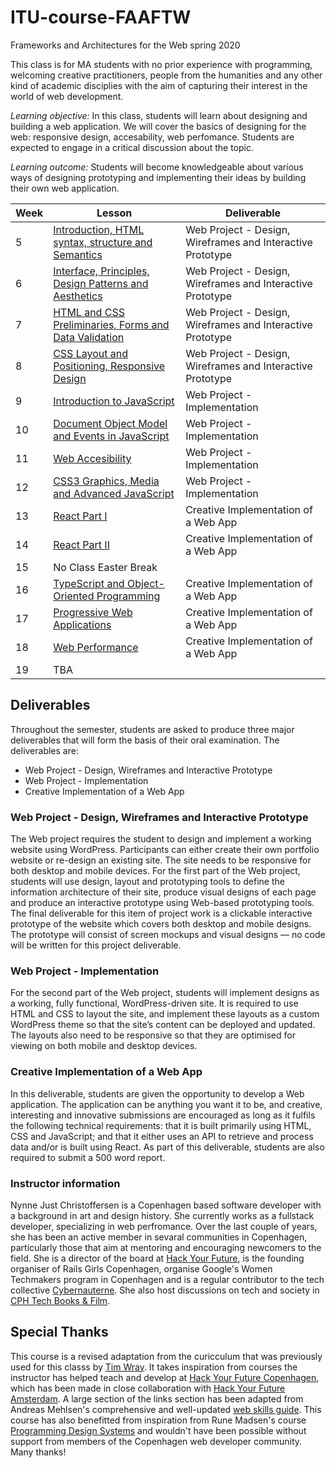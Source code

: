 # ITU-course-FAAFTW
Frameworks and Architectures for the Web spring 2020

This class is for MA students with no prior experience with programming, welcoming creative practitioners, people from the humanities and any other kind of academic disciplies with the aim of capturing their interest in the world of web development. 

*Learning objective:* In this class, students will learn about designing and building a web application. We will cover the basics of designing for the web: responsive design, accesability, web perfomance. Students are expected to engage in a critical discussion about the topic.

*Learning outcome:* Students will become knowledgeable about various ways of designing prototyping and implementing their ideas by building their own web application.

| Week | Lesson | Deliverable |
| --- | --- | --- |
| 5 | [Introduction, HTML syntax, structure and Semantics](./lessons/lecture-01.md) | Web Project - Design, Wireframes and Interactive Prototype |
| 6 | [Interface, Principles, Design Patterns and Aesthetics](./lessons/lecture-02.md) | Web Project - Design, Wireframes and Interactive Prototype |
| 7 | [HTML and CSS Preliminaries, Forms and Data Validation](./lessons/lecture-03.md) | Web Project - Design, Wireframes and Interactive Prototype |
| 8 | [CSS Layout and Positioning, Responsive Design](./lessons/lecture-04.md) | Web Project - Design, Wireframes and Interactive Prototype |
| 9 |  [Introduction to JavaScript](./lessons/lecture-05.md)| Web Project - Implementation |
| 10 | [Document Object Model and Events in JavaScript](./lessons/lecture-06.md) | Web Project - Implementation |
| 11 | [Web Accesibility](./lessons/lecture-07.md) | Web Project - Implementation |
| 12 | [CSS3 Graphics, Media and Advanced JavaScript](./lessons/lecture-08.md) | Web Project - Implementation |
| 13 | [React Part I](./lessons/lecture-09.md) | Creative Implementation of a Web App |
| 14 | [React Part II](./lessons/lecture-10.md) | Creative Implementation of a Web App |
| 15 | No Class Easter Break |
| 16 | [TypeScript and Object-Oriented Programming](./lessons/lecture-11.md) | Creative Implementation of a Web App |
| 17 | [Progressive Web Applications](./lessons/lecture-12.md) | Creative Implementation of a Web App |
| 18 | [Web Performance](./lessons/lecture-13.md) | Creative Implementation of a Web App |
| 19 | TBA |

## Deliverables

Throughout the semester, students are asked to produce three major deliverables that will form the basis of their oral examination. The deliverables are:

- Web Project - Design, Wireframes and Interactive Prototype
- Web Project - Implementation
- Creative Implementation of a Web App

### Web Project - Design, Wireframes and Interactive Prototype

The Web project requires the student to design and implement a working website using
WordPress. Participants can either create their own portfolio website or re-design an existing site.
The site needs to be responsive for both desktop and mobile devices.
For the first part of the Web project, students will use design, layout and prototyping tools to
define the information architecture of their site, produce visual designs of each page and
produce an interactive prototype using Web-based prototyping tools. The final
deliverable for this item of project work is a clickable interactive prototype of the website
which covers both desktop and mobile designs. The prototype will consist of screen
mockups and visual designs — no code will be written for this project deliverable.

### Web Project - Implementation

For the second part of the Web project, students will implement designs
as a working, fully functional, WordPress-driven site. It is required to use HTML and
CSS to layout the site, and implement these layouts as a custom WordPress theme so that
the site’s content can be deployed and updated. The layouts also need to be responsive
so that they are optimised for viewing on both mobile and desktop devices.

### Creative Implementation of a Web App

In this deliverable, students are given the opportunity to develop a Web application. The
application can be anything you want it to be, and creative, interesting and
innovative submissions are encouraged as long as it fulfils the following technical requirements: that it is
built primarily using HTML, CSS and JavaScript; and that it either uses an API to retrieve
and process data and/or is built using React. As part of this deliverable, students are also required to submit a 500 word report.

### Instructor information
Nynne Just Christoffersen is a Copenhagen based software developer with a background in art and design history. She currently works as a fullstack developer, specializing in web perfromance. Over the last couple of years, she has been an active member in sevaral communities in Copenhagen, particularly those that aim at mentoring and encouraging newcomers to the field. She is a director of the board at [Hack Your Future](https://www.hackyourfuture.dk/), is the founding organiser of Rails Girls Copenhagen, organise Google's Women Techmakers program in Copenhagen and is a regular contributor to the tech collective [Cybernauterne](https://cybernauterne.dk/). She also host discussions on tech and society in [CPH Tech Books & Film](https://www.meetup.com/CPH-Tech-Books-Film).

## Special Thanks

This course is a revised adaptation from the curicculum that was previously used for this classs by [Tim Wray](https://pure.itu.dk/portal/en/persons/tim-wray(f90a0487-b539-4132-82a4-4aee76dbfe52).html). It takes inspiration from courses the instructor has helped teach and develop at [Hack Your Future Copenhagen](https://github.com/HackYourFuture-CPH/curriculum), which has been made in close collaboration with [Hack Your Future Amsterdam](https://github.com/HackYourFuture/curriculum). A large section of the links section has been adapted from Andreas Mehlsen's comprehensive and well-updated [web skills guide](https://andreasbm.github.io/web-skills/). This course has also benefitted from inspiration from Rune Madsen's course [Programming Design Systems](https://runemadsen.com/syllabi/programming-design-systems/) and wouldn't have been possible without support from members of the Copenhagen web developer community. Many thanks!

